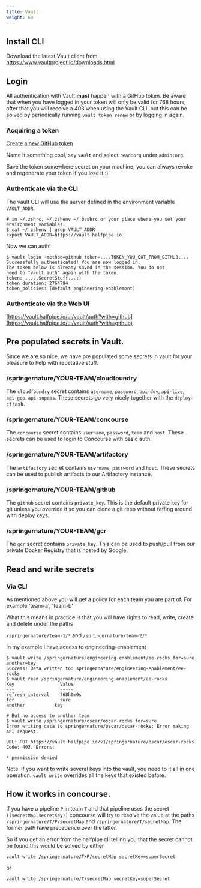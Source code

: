 ```yaml
---
title: Vault
weight: 60
---
```


## Install CLI

Download the latest Vault client from <https://www.vaultproject.io/downloads.html>

## Login

All authentication with Vault **must** happen with a GitHub token. Be aware that when you have logged in your token will only be valid for 768 hours, after that you will receive a 403 when using the Vault CLI, but this can be solved by periodically running `vault token renew` or by logging in again.

### Acquiring a token

[Create a new GitHub token](https://github.com/settings/tokens/new)

Name it something cool, say `vault` and select `read:org` under `admin:org`.

Save the token somewhere secret on your machine, you can always revoke and regenerate your token if you lose it :)

### Authenticate via the CLI
The vault CLI will use the server defined in the environment variable `VAULT_ADDR`.

```
# in ~/.zshrc, ~/.zshenv ~/.bashrc or your place where you set your environment variables.
$ cat ~/.zshenv | grep VAULT_ADDR
export VAULT_ADDR=https://vault.halfpipe.io
```

Now we can auth!

```
$ vault login -method=github token=....TOKEN_YOU_GOT_FROM_GITHUB....
Successfully authenticated! You are now logged in.
The token below is already saved in the session. You do not
need to "vault auth" again with the token.
token: .....SecretStuff...:)
token_duration: 2764794
token_policies: [default engineering-enablement]
```

### Authenticate via the Web UI

[https://vault.halfpipe.io/ui/vault/auth?with=github](https://vault.halfpipe.io/ui/vault/auth?with=github)

## Pre populated secrets in Vault.

Since we are so nice, we have pre populated some secrets in vault for your pleasure to help with repetative stuff.

### /springernature/YOUR-TEAM/cloudfoundry

The `cloudfoundry` secret contains `username`, `password`, `api-dev`, `api-live`, `api-gcp`. `api-snpaas`. These secrets go very nicely together with the `deploy-cf` task.

### /springernature/YOUR-TEAM/concourse
The `concourse` secret contains `username`, `password`, `team` and `host`. These secrets can be used to login to Concourse with basic auth.

### /springernature/YOUR-TEAM/artifactory
The `artifactory` secret contains `username`, `password` and `host`. These secrets can be used to publish artifacts to our Artifactory instance.

### /springernature/YOUR-TEAM/github

The `github` secret contains `private_key`. This is the default private key for git unless you override it so you can clone a git repo without faffing around with deploy keys.

### /springernature/YOUR-TEAM/gcr

The `gcr` secret contains `private_key`. This can be used to push/pull from our private Docker Registry that is hosted by Google.

## Read and write secrets

### Via CLI
As mentioned above you will get a policy for each team you are part of. For example 'team-a', 'team-b'

What this means in practice is that you will have rights to read, write, create and delete under the paths

`/springernature/team-1/*` and `/springernature/team-2/*`

In my example I have access to engineering-enablement

```
$ vault write /springernature/engineering-enablement/ee-rocks for=sure another=key
Success! Data written to: springernature/engineering-enablement/ee-rocks
$ vault read /springernature/engineering-enablement/ee-rocks
Key             	Value
---             	-----
refresh_interval	768h0m0s
for             	sure
another           key

# But no access to another team
$ vault write /springernature/oscar/oscar-rocks for=sure
Error writing data to springernature/oscar/oscar-rocks: Error making API request.

URL: PUT https://vault.halfpipe.io/v1/springernature/oscar/oscar-rocks
Code: 403. Errors:

* permission denied
```

Note: If you want to write several keys into the vault, you need to it all in one operation.
`vault write` overrides all the keys that existed before.

## How it works in concourse.

If you have a pipeline `P` in team `T` and that pipeline uses the secret `((secretMap.secretKey))` concourse will try to resolve the value at the paths
`/springernature/T/P/secretMap` and `/springernature/T/secretMap`. The former path have precedence over the latter.

So if you get an error from the halfpipe cli telling you that the secret cannot be found this would be solved by either

```
vault write /springernature/T/P/secretMap secretKey=superSecret
```

or

```
vault write /springernature/T/secretMap secretKey=superSecret

```
